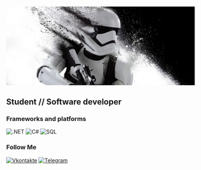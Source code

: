 ![Header](https://github.com/shade720/shade720/blob/main/I3gBDoTh51g.jpg)

## Student // Software developer


### Frameworks and platforms
![.NET](https://img.shields.io/badge/-.NET-64247b?style=flat&logo=.NET)
![C#](https://img.shields.io/badge/-C%23-64247b?style=flat&logo=C%23)
![SQL](https://img.shields.io/badge/-SQL-2073ba?style=flat&logo=MicrosoftSqlServer)

### Follow Me

[![Vkontakte](https://img.shields.io/badge/-Vk-2073ba?style=flat&logo=Vk)](https://vk.com/shade720)
[![Telegram](https://img.shields.io/badge/-Telegram-2073ba?style=flat&logo=Telegram)](https://t.m/evg_mihaylyukov)

